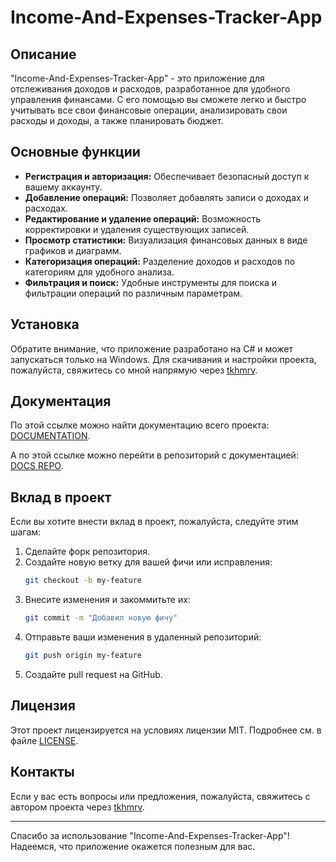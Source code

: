 # Income-And-Expenses-Tracker-App

## Описание
"Income-And-Expenses-Tracker-App" - это приложение для отслеживания доходов и расходов, разработанное для удобного управления финансами. С его помощью вы сможете легко и быстро учитывать все свои финансовые операции, анализировать свои расходы и доходы, а также планировать бюджет.

## Основные функции
- **Регистрация и авторизация:** Обеспечивает безопасный доступ к вашему аккаунту.
- **Добавление операций:** Позволяет добавлять записи о доходах и расходах.
- **Редактирование и удаление операций:** Возможность корректировки и удаления существующих записей.
- **Просмотр статистики:** Визуализация финансовых данных в виде графиков и диаграмм.
- **Категоризация операций:** Разделение доходов и расходов по категориям для удобного анализа.
- **Фильтрация и поиск:** Удобные инструменты для поиска и фильтрации операций по различным параметрам.

## Установка
Обратите внимание, что приложение разработано на C# и может запускаться только на Windows.
Для скачивания и настройки проекта, пожалуйста, свяжитесь со мной напрямую через [tkhmrv](https://github.com/tkhmrv).

## Документация
По этой ссылке можно найти документацию всего проекта: [DOCUMENTATION](https://tkhmrv.github.io/Financial-Tracker-App-Documentation/html/0308fc10-4849-afd3-9e82-d10547e86599.htm).

А по этой ссылке можно перейти в репозиторий с документацией: [DOCS REPO](https://github.com/tkhmrv/Financial-Tracker-App-Documentation).

## Вклад в проект
Если вы хотите внести вклад в проект, пожалуйста, следуйте этим шагам:
1. Сделайте форк репозитория.
2. Создайте новую ветку для вашей фичи или исправления:
    ```bash
    git checkout -b my-feature
    ```
3. Внесите изменения и закоммитьте их:
    ```bash
    git commit -m "Добавил новую фичу"
    ```
4. Отправьте ваши изменения в удаленный репозиторий:
    ```bash
    git push origin my-feature
    ```
5. Создайте pull request на GitHub.

## Лицензия
Этот проект лицензируется на условиях лицензии MIT. Подробнее см. в файле [LICENSE](./LICENSE.txt).

## Контакты
Если у вас есть вопросы или предложения, пожалуйста, свяжитесь с автором проекта через [tkhmrv](https://github.com/tkhmrv).

---

Спасибо за использование "Income-And-Expenses-Tracker-App"! Надеемся, что приложение окажется полезным для вас.
